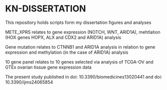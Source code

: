 # KN-DISSERTATION
This repository holds scripts form my dissertation figures and analyses

METE_XPRS relates to gene expression (NOTCH, WNT, ARID1A), mehtlation (HOX genes HOPX, ALX and CDX2 and ARID1A) analysis

Gene mutation relates to CTNNB1 and ARID1A analysis in relation to gene expression and methylation (in the case of ARID1A) analysis

10 gene panel relates to 10 genes selected via analysis of TCGA-OV and GTEx ovarian tissue gene expression data

The present study published in doi: 10.3390/biomedicines13020441 and doi: 10.3390/ijms24065854
